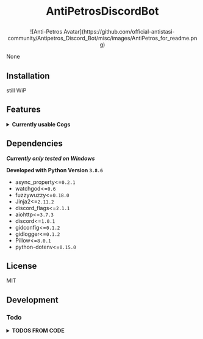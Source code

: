 # <p align="center">AntiPetrosDiscordBot</p> #

<p align="center">![Anti-Petros Avatar](https://github.com/official-antistasi-community/Antipetros_Discord_Bot/misc/images/AntiPetros_for_readme.png)</p>


None


## Installation

still WiP





## Features ##

<details><summary><b>Currently usable Cogs</b></summary><blockquote>


### <p align="center">[Administration](/antipetros_discordbot/cogs/admin_cog.py)</p> ###

<details><summary><b>Description</b></summary><blockquote>

    None

</blockquote></details>

<details><summary><b>Commands</b></summary><blockquote>

- > add_to_blacklist

- > delete_msg

- > die

- > list_configs

- > overwrite_config

- > reload_all

- > remove_from_blacklist

- > send_config

- > tell_uptime

</blockquote></details>

---


### <p align="center">[GeneralDebug](/antipetros_discordbot/cogs/dev_cogs/general_debug_cog.py)</p> ###

<details><summary><b>Description</b></summary><blockquote>

    None

</blockquote></details>

<details><summary><b>Commands</b></summary><blockquote>

- > all_info_from_command_trigger

- > last_message

- > message_by_id

</blockquote></details>

---


### <p align="center">[ImageManipulator](/antipetros_discordbot/cogs/general_cogs/image_manipulation_cog.py)</p> ###

<details><summary><b>Description</b></summary><blockquote>

    None

</blockquote></details>

<details><summary><b>Commands</b></summary><blockquote>

- > antistasify

- > available_stamps

- > flag_test

- > member_avatar

</blockquote></details>

---


### <p align="center">[SaveLink](/antipetros_discordbot/cogs/general_cogs/save_link_cog.py)</p> ###

<details><summary><b>Description</b></summary><blockquote>

    
An extension Cog to let users temporary save links.

Saved links get posted to a certain channel and deleted after the specified time period from that channel (default in config).
Deleted links are kept in the bots database and can always be retrieved by fuzzy matched name.

Checks against a blacklist of urls and a blacklist of words, to not store malicious links.

cogs_config.ini section: self.config_name

currently implemented config options:

- 'allowed_roles' --> comma-seperated-list of role names
(eg: Dev_helper, Admin) !names have to match completely and are case-sensitive!

- 'allowed_channels' --> comma-seperated-list of channel names
(eg: bot-development-and-testing, general-dev-stuff) !names have to match completely and are case-sensitive!

- 'link_channel' --> channel id for the channel that is used as 'storage', where the bot posts the saved links for the time period
(eg: 645930607683174401)

- 'delete_all_allowed_roles' --> comma-seperated-list of role names that are allowed to clear the link Database, all links will be lost.
will propably be turned into user id list

- bad_link_image_path/bad_link_image_name --> file_path or appdata file name to an image to use when answering to an forbidden link (None means no image)


- default_storage_days --> integer of days to default to if user does not specifiy amount of time to keep link
(eg: 7)

- member_to_notifiy_bad_link --> comma-seperated-list of user_ids of users that should be notified per DM when an bad link is posted.

- notify_with_link --> boolean if the notification DM should include the bad link


</blockquote></details>

<details><summary><b>Commands</b></summary><blockquote>

- > clear_all_links

- > delete_link

- > get_all_links

- > get_forbidden_list

- > get_link

- > save_link

</blockquote></details>

---


### <p align="center">[SaveSuggestion](/antipetros_discordbot/cogs/general_cogs/save_suggestion_cog.py)</p> ###

<details><summary><b>Description</b></summary><blockquote>

    None

</blockquote></details>

<details><summary><b>Commands</b></summary><blockquote>

- > clear_all_suggestions

- > remove_all_my_data

- > request_my_data

- > retrieve_all

- > unsave_suggestion

</blockquote></details>

---


### <p align="center">[TestPlayground](/antipetros_discordbot/cogs/general_cogs/test_playground_cog.py)</p> ###

<details><summary><b>Description</b></summary><blockquote>

    None

</blockquote></details>

<details><summary><b>Commands</b></summary><blockquote>

- > FAQ_you

- > big_message

- > changesettings

- > check_md_helper

- > check_md_helper_specific

- > embed_experiment

- > furthermore_do_you_want_to_say_something

- > map_changed

- > request_server_restart

- > roll

</blockquote></details>

---

</blockquote></details>

## Dependencies ##

***Currently only tested on Windows***

**Developed with Python Version `3.8.6`**

- async_property<=`0.2.1`
- watchgod<=`0.6`
- fuzzywuzzy<=`0.18.0`
- Jinja2<=`2.11.2`
- discord_flags<=`2.1.1`
- aiohttp<=`3.7.3`
- discord<=`1.0.1`
- gidconfig<=`0.1.2`
- gidlogger<=`0.1.2`
- Pillow<=`8.0.1`
- python-dotenv<=`0.15.0`





## License

MIT

## Development


### Todo ###

<details><summary><b>TODOS FROM CODE</b></summary>

#### todo [\_\_main\_\_.py](/antipetros_discordbot/__main__.py): ####


- [ ] [\_\_main\_\_.py line 49:](/antipetros_discordbot/__main__.py#L49) `maybe put these functions into the Bot class or make an bot builder class`


- [ ] [\_\_main\_\_.py line 70:](/antipetros_discordbot/__main__.py#L70) `Deal wit the tripple or quadrouple redundancy in regards to the env file`


- [ ] [\_\_main\_\_.py line 121:](/antipetros_discordbot/__main__.py#L121) `make as embed`


---


#### todo [admin_cog.py](/antipetros_discordbot/cogs/admin_cog.py): ####


- [ ] [admin_cog.py line 185:](/antipetros_discordbot/cogs/admin_cog.py#L185) `make as embed`


- [ ] [admin_cog.py line 205:](/antipetros_discordbot/cogs/admin_cog.py#L205) `make as embed`


- [ ] [admin_cog.py line 224:](/antipetros_discordbot/cogs/admin_cog.py#L224) `make as embed`


- [ ] [admin_cog.py line 230:](/antipetros_discordbot/cogs/admin_cog.py#L230) `make as embed`


- [ ] [admin_cog.py line 240:](/antipetros_discordbot/cogs/admin_cog.py#L240) `make as embed`


- [ ] [admin_cog.py line 246:](/antipetros_discordbot/cogs/admin_cog.py#L246) `make as embed`


- [ ] [admin_cog.py line 252:](/antipetros_discordbot/cogs/admin_cog.py#L252) `make as embed`


- [ ] [admin_cog.py line 262:](/antipetros_discordbot/cogs/admin_cog.py#L262) `make as embed`


- [ ] [admin_cog.py line 266:](/antipetros_discordbot/cogs/admin_cog.py#L266) `make as embed`


- [ ] [admin_cog.py line 274:](/antipetros_discordbot/cogs/admin_cog.py#L274) `make as embed`


- [ ] [admin_cog.py line 277:](/antipetros_discordbot/cogs/admin_cog.py#L277) `make as embed`


- [ ] [admin_cog.py line 279:](/antipetros_discordbot/cogs/admin_cog.py#L279) `make as embed`


- [ ] [admin_cog.py line 289:](/antipetros_discordbot/cogs/admin_cog.py#L289) `make as embed`


- [ ] [admin_cog.py line 294:](/antipetros_discordbot/cogs/admin_cog.py#L294) `make as embed`


- [ ] [admin_cog.py line 306:](/antipetros_discordbot/cogs/admin_cog.py#L306) `make as embed`


- [ ] [admin_cog.py line 309:](/antipetros_discordbot/cogs/admin_cog.py#L309) `make as embed`


- [ ] [admin_cog.py line 311:](/antipetros_discordbot/cogs/admin_cog.py#L311) `make as embed`


- [ ] [admin_cog.py line 322:](/antipetros_discordbot/cogs/admin_cog.py#L322) `make as embed`


---


#### todo [general_debug_cog.py](/antipetros_discordbot/cogs/dev_cogs/general_debug_cog.py): ####


- [ ] [general_debug_cog.py line 46:](/antipetros_discordbot/cogs/dev_cogs/general_debug_cog.py#L46) `create regions for this file`


- [ ] [general_debug_cog.py line 47:](/antipetros_discordbot/cogs/dev_cogs/general_debug_cog.py#L47) `Document and Docstrings`


---


#### todo [image_manipulation_cog.py](/antipetros_discordbot/cogs/general_cogs/image_manipulation_cog.py): ####


- [ ] [image_manipulation_cog.py line 48:](/antipetros_discordbot/cogs/general_cogs/image_manipulation_cog.py#L48) `create regions for this file`


- [ ] [image_manipulation_cog.py line 49:](/antipetros_discordbot/cogs/general_cogs/image_manipulation_cog.py#L49) `Document and Docstrings`


- [ ] [image_manipulation_cog.py line 233:](/antipetros_discordbot/cogs/general_cogs/image_manipulation_cog.py#L233) `make as embed`


- [ ] [image_manipulation_cog.py line 243:](/antipetros_discordbot/cogs/general_cogs/image_manipulation_cog.py#L243) `make as embed`


- [ ] [image_manipulation_cog.py line 247:](/antipetros_discordbot/cogs/general_cogs/image_manipulation_cog.py#L247) `make as embed`


- [ ] [image_manipulation_cog.py line 254:](/antipetros_discordbot/cogs/general_cogs/image_manipulation_cog.py#L254) `make as embed`


- [ ] [image_manipulation_cog.py line 258:](/antipetros_discordbot/cogs/general_cogs/image_manipulation_cog.py#L258) `maybe make extra attribute for input format, check what is possible and working. else make a generic format list`


- [ ] [image_manipulation_cog.py line 272:](/antipetros_discordbot/cogs/general_cogs/image_manipulation_cog.py#L272) `make as embed`


- [ ] [image_manipulation_cog.py line 279:](/antipetros_discordbot/cogs/general_cogs/image_manipulation_cog.py#L279) `remove this, or move to debug`


- [ ] [image_manipulation_cog.py line 286:](/antipetros_discordbot/cogs/general_cogs/image_manipulation_cog.py#L286) `make as embed`


- [ ] [image_manipulation_cog.py line 289:](/antipetros_discordbot/cogs/general_cogs/image_manipulation_cog.py#L289) `make as embed`


- [ ] [image_manipulation_cog.py line 307:](/antipetros_discordbot/cogs/general_cogs/image_manipulation_cog.py#L307) `make as embed`


---


#### todo [save_link_cog.py](/antipetros_discordbot/cogs/general_cogs/save_link_cog.py): ####


- [ ] [save_link_cog.py line 81:](/antipetros_discordbot/cogs/general_cogs/save_link_cog.py#L81) `refractor 'get_forbidden_list' to not use temp directory but send as filestream or so`


- [ ] [save_link_cog.py line 83:](/antipetros_discordbot/cogs/general_cogs/save_link_cog.py#L83) `need help figuring out how to best check bad link or how to format/normalize it`


- [ ] [save_link_cog.py line 85:](/antipetros_discordbot/cogs/general_cogs/save_link_cog.py#L85) `Add Method to add forbidden url words and forbidden links`


- [ ] [save_link_cog.py line 87:](/antipetros_discordbot/cogs/general_cogs/save_link_cog.py#L87) `check if everything is documented`


- [ ] [save_link_cog.py line 251:](/antipetros_discordbot/cogs/general_cogs/save_link_cog.py#L251) `make as embed`


- [ ] [save_link_cog.py line 262:](/antipetros_discordbot/cogs/general_cogs/save_link_cog.py#L262) `make as embed`


- [ ] [save_link_cog.py line 284:](/antipetros_discordbot/cogs/general_cogs/save_link_cog.py#L284) `make as embed, also change to only get raw data from datastoragehandler`


- [ ] [save_link_cog.py line 309:](/antipetros_discordbot/cogs/general_cogs/save_link_cog.py#L309) `make as embed`


- [ ] [save_link_cog.py line 319:](/antipetros_discordbot/cogs/general_cogs/save_link_cog.py#L319) `make as embed`


- [ ] [save_link_cog.py line 342:](/antipetros_discordbot/cogs/general_cogs/save_link_cog.py#L342) `refractor that monster of an function`


- [ ] [save_link_cog.py line 364:](/antipetros_discordbot/cogs/general_cogs/save_link_cog.py#L364) `make as embed`


- [ ] [save_link_cog.py line 389:](/antipetros_discordbot/cogs/general_cogs/save_link_cog.py#L389) `make as embed`


- [ ] [save_link_cog.py line 450:](/antipetros_discordbot/cogs/general_cogs/save_link_cog.py#L450) `Docstring`


- [ ] [save_link_cog.py line 557:](/antipetros_discordbot/cogs/general_cogs/save_link_cog.py#L557) `Add logging`


---


#### todo [save_suggestion_cog.py](/antipetros_discordbot/cogs/general_cogs/save_suggestion_cog.py): ####


- [ ] [save_suggestion_cog.py line 48:](/antipetros_discordbot/cogs/general_cogs/save_suggestion_cog.py#L48) `create report generator in different formats, at least json and Html, probably also as embeds and Markdown`


- [ ] [save_suggestion_cog.py line 50:](/antipetros_discordbot/cogs/general_cogs/save_suggestion_cog.py#L50) `Document and Docstrings`


- [ ] [save_suggestion_cog.py line 144:](/antipetros_discordbot/cogs/general_cogs/save_suggestion_cog.py#L144) `make as embed`


- [ ] [save_suggestion_cog.py line 175:](/antipetros_discordbot/cogs/general_cogs/save_suggestion_cog.py#L175) `make as embed`


- [ ] [save_suggestion_cog.py line 184:](/antipetros_discordbot/cogs/general_cogs/save_suggestion_cog.py#L184) `make as embed`


- [ ] [save_suggestion_cog.py line 189:](/antipetros_discordbot/cogs/general_cogs/save_suggestion_cog.py#L189) `make as embed`


- [ ] [save_suggestion_cog.py line 201:](/antipetros_discordbot/cogs/general_cogs/save_suggestion_cog.py#L201) `make as embed`


- [ ] [save_suggestion_cog.py line 205:](/antipetros_discordbot/cogs/general_cogs/save_suggestion_cog.py#L205) `make as embed`


- [ ] [save_suggestion_cog.py line 209:](/antipetros_discordbot/cogs/general_cogs/save_suggestion_cog.py#L209) `make as embed`


- [ ] [save_suggestion_cog.py line 214:](/antipetros_discordbot/cogs/general_cogs/save_suggestion_cog.py#L214) `make as embed`


- [ ] [save_suggestion_cog.py line 221:](/antipetros_discordbot/cogs/general_cogs/save_suggestion_cog.py#L221) `make completly new for sqlite or dynamic datahandler`


- [ ] [save_suggestion_cog.py line 240:](/antipetros_discordbot/cogs/general_cogs/save_suggestion_cog.py#L240) `make as embed`


- [ ] [save_suggestion_cog.py line 243:](/antipetros_discordbot/cogs/general_cogs/save_suggestion_cog.py#L243) `make as embed`


- [ ] [save_suggestion_cog.py line 254:](/antipetros_discordbot/cogs/general_cogs/save_suggestion_cog.py#L254) `make as embed`


- [ ] [save_suggestion_cog.py line 258:](/antipetros_discordbot/cogs/general_cogs/save_suggestion_cog.py#L258) `make as embed`


- [ ] [save_suggestion_cog.py line 262:](/antipetros_discordbot/cogs/general_cogs/save_suggestion_cog.py#L262) `make as embed`


- [ ] [save_suggestion_cog.py line 267:](/antipetros_discordbot/cogs/general_cogs/save_suggestion_cog.py#L267) `make as embed`


- [ ] [save_suggestion_cog.py line 277:](/antipetros_discordbot/cogs/general_cogs/save_suggestion_cog.py#L277) `make as embed`


- [ ] [save_suggestion_cog.py line 312:](/antipetros_discordbot/cogs/general_cogs/save_suggestion_cog.py#L312) `make as embed`


- [ ] [save_suggestion_cog.py line 315:](/antipetros_discordbot/cogs/general_cogs/save_suggestion_cog.py#L315) `make as embed`


- [ ] [save_suggestion_cog.py line 319:](/antipetros_discordbot/cogs/general_cogs/save_suggestion_cog.py#L319) `make as embed`


---


#### idea [render_new_cog_file.py](/antipetros_discordbot/dev_tools/render_new_cog_file.py): ####


- [ ] [render_new_cog_file.py line 114:](/antipetros_discordbot/dev_tools/render_new_cog_file.py#L114) `create gui for this`


---


#### idea [antipetros_bot.py](/antipetros_discordbot/engine/antipetros_bot.py): ####


- [ ] [antipetros_bot.py line 41:](/antipetros_discordbot/engine/antipetros_bot.py#L41) `Use an assistant class to hold some of the properties and then use the __getattr__ to make it look as one object, just for structuring`


#### todo [antipetros_bot.py](/antipetros_discordbot/engine/antipetros_bot.py): ####


- [ ] [antipetros_bot.py line 39:](/antipetros_discordbot/engine/antipetros_bot.py#L39) `create regions for this file`


- [ ] [antipetros_bot.py line 40:](/antipetros_discordbot/engine/antipetros_bot.py#L40) `Document and Docstrings`


---


#### todo [sqldata_storager.py](/antipetros_discordbot/utility/sqldata_storager.py): ####


- [ ] [sqldata_storager.py line 29:](/antipetros_discordbot/utility/sqldata_storager.py#L29) `create regions for this file`


- [ ] [sqldata_storager.py line 30:](/antipetros_discordbot/utility/sqldata_storager.py#L30) `update save link Storage to newer syntax (composite access)`


- [ ] [sqldata_storager.py line 31:](/antipetros_discordbot/utility/sqldata_storager.py#L31) `Document and Docstrings`


- [ ] [sqldata_storager.py line 32:](/antipetros_discordbot/utility/sqldata_storager.py#L32) `refractor to subfolder`


---

### General Todos ###
#### Bugs ####

- [ ] *important*: check everything for blocking functions and move big ones into threads (run in executor)


---

#### features ####

- [ ] *important*: create nice looking help command

- [ ] *important*: better docstrings and docstring all commands at least

- [ ] *important*: create all needed check methods

- [ ] *important*: move to gidappdata as storage

- [ ] *unimportant*: assign good names to the cogs as argument in the init

- [ ] *unimportant*: ask for symbols at art team


---

#### misc ####


---

#### tests ####


---

</details>

